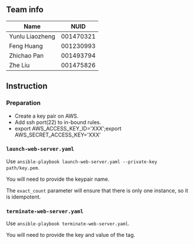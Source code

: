 ## Team info

|Name           |NUID     |
|---------------|---------|
|Yunlu Liaozheng|001470321|
|Feng Huang     |001230993|
|Zhichao Pan    |001493794|
|Zhe Liu        |001475826|

## Instruction

### Preparation

* Create a key pair on AWS.
* Add ssh port(22) to in-bound rules.
* export AWS_ACCESS_KEY_ID='XXX';export AWS_SECRET_ACCESS_KEY='XXX'

### `launch-web-server.yaml`

Use `ansible-playbook launch-web-server.yaml --private-key path/key.pem`.

You will need to provide the keypair name.

The `exact_count` parameter will ensure that there is only one instance, so it is idempotent.

### `terminate-web-server.yaml`

Use `ansible-playbook terminate-web-server.yaml`.

You will need to provide the key and value of the tag.
